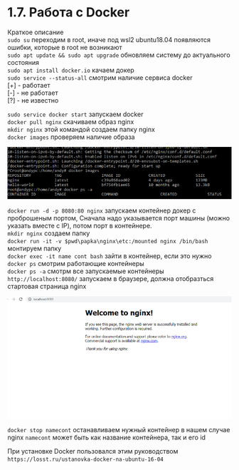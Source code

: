 # 1.7.	Работа с Docker
 
Краткое описание    
`sudo su` переходим в root, иначе под wsl2 ubuntu18.04 появляются ошибки, которые в root не возникают     
`sudo apt update && sudo apt upgrade` обновляем систему до актуального состояния    
`sudo apt install docker.io` качаем докер    
`sudo service --status-all` смотрим наличие сервиса docker        
[+] - работает    
[-] - не работает    
[?] - не известно    

`sudo service docker start` запускаем docker    
`docker pull nginx` скачиваем образ nginx     
`mkdir nginx` этой командой  создаем папку nginx    
`docker images` проверяем наличие образа   

![alt text](https://github.com/andy-ml/dev_ops/blob/main/lab-1.7/docker%20images.png)

`docker run -d -p 8080:80 nginx` запускаем контейнер докер с проброшеным портом, Сначала надо указывается порт машины (можно указать вместе с IP), потом порт в контейнере.    
`mkdir nginx` создаем папку    
`docker run -it -v $pwd\papka\nginx\etc:/mounted nginx /bin/bash` монтируем папку    
`docker exec -it name cont bash` зайти в контейнер, если это нужно        
`docker ps` смотрим работающие контейнеры    
`docker ps -a` смотрм все запускаемые контейнеры    
`http://localhost:8080/` запускаем в браузере, должна отобразться стартовая страница nginx  

![alt text](https://github.com/andy-ml/dev_ops/blob/main/lab-1.7/start_nginx.png) 

`docker stop namecont` останавливаем нужный контейнер в нашем случае nginx `namecont` может быть как название контейнера, так и его id    

При установке Docker пользовался этим руководством        
`https://losst.ru/ustanovka-docker-na-ubuntu-16-04`

